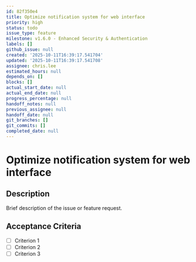 ```yaml
---
id: 82f350e4
title: Optimize notification system for web interface
priority: high
status: todo
issue_type: feature
milestone: v1.6.0 - Enhanced Security & Authentication
labels: []
github_issue: null
created: '2025-10-11T16:39:17.541704'
updated: '2025-10-11T16:39:17.541708'
assignee: chris.lee
estimated_hours: null
depends_on: []
blocks: []
actual_start_date: null
actual_end_date: null
progress_percentage: null
handoff_notes: null
previous_assignee: null
handoff_date: null
git_branches: []
git_commits: []
completed_date: null
---
```


# Optimize notification system for web interface

## Description

Brief description of the issue or feature request.

## Acceptance Criteria

- [ ] Criterion 1
- [ ] Criterion 2
- [ ] Criterion 3